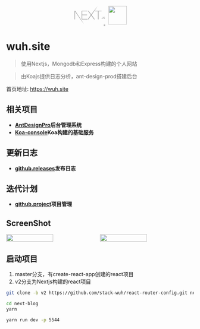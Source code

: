 
<p align='center'>
  <a href='https://nextjs.org/' style="margin-right: 8px;">
    <svg width="82" height="50" viewBox="0 0 148 90" version="1.1" xmlns:xlink="http://www.w3.org/1999/xlink" style="transform:translateX(4%);shape-rendering:auto"><path d="M34.992 23.495h27.855v2.219H37.546v16.699h23.792v2.219H37.546v18.334h25.591v2.219H34.992v-41.69zm30.35 0h2.96l13.115 18.334 13.405-18.334L113.055.207 83.1 43.756l15.436 21.429H95.46L81.417 45.683 67.316 65.185h-3.018L79.85 43.756 65.343 23.495zm34.297 2.219v-2.219h31.742v2.219h-14.623v39.47h-2.554v-39.47H99.64zM.145 23.495h3.192l44.011 66.003L29.16 65.185 2.814 26.648l-.116 38.537H.145v-41.69zm130.98 38.801c-.523 0-.914-.405-.914-.928 0-.524.391-.929.913-.929.528 0 .913.405.913.929 0 .523-.385.928-.913.928zm2.508-2.443H135c.019.742.56 1.24 1.354 1.24.888 0 1.391-.535 1.391-1.539v-6.356h1.391v6.362c0 1.808-1.043 2.849-2.77 2.849-1.62 0-2.732-1.01-2.732-2.556zm7.322-.08h1.379c.118.853.95 1.395 2.149 1.395 1.117 0 1.937-.58 1.937-1.377 0-.685-.521-1.097-1.708-1.377l-1.155-.28c-1.62-.38-2.36-1.166-2.36-2.487 0-1.602 1.304-2.668 3.26-2.668 1.82 0 3.15 1.066 3.23 2.58h-1.354c-.13-.828-.85-1.346-1.894-1.346-1.1 0-1.832.53-1.832 1.34 0 .642.472 1.01 1.64 1.284l.987.243c1.838.43 2.596 1.178 2.596 2.53 0 1.72-1.33 2.799-3.453 2.799-1.987 0-3.323-1.029-3.422-2.637z" fill="#999" fill-rule="nonzero"></path></svg>
  </a>
  <a href='https://wuh.site'>
    <img src='https://wuh.site/avatar.png' width='50px' height='50px'>
  </a>
</p>

# wuh.site
> 使用Nextjs，Mongodb和Express构建的个人网站

> 由Koajs提供日志分析，ant-design-prod搭建后台

首页地址: <a href='https://wuh.site' target='_blank'>https://wuh.site</a>

## 相关项目
+ **[AntDesignPro](https://console.wuh.site)后台管理系统**
+ **[Koa-console](https://api.wuh.site)Koa构建的基础服务**


## 更新日志
+ **[github.releases](https://github.com/stack-wuh/react-router-config/releases)发布日志**

## 迭代计划
+ **[github.project](https://github.com/stack-wuh/react-router-config/projects/1)项目管理**

## ScreenShot
<p style="display: flex;">
  <img src="https://src.wuh.site/2021-05/2021-08-07-wuh.site_.png" width='50%' />

  <img src='https://src.wuh.site/2021-05/2021-08-07-wuh.site_about.png' width='50%' />
</p>

## 启动项目
1. master分支，有create-react-app创建的react项目
2. v2分支为Nextjs构建的react项目

```bash
git clone -b v2 https://github.com/stack-wuh/react-router-config.git next-blog

cd next-blog
yarn

yarn run dev -p 5544
```